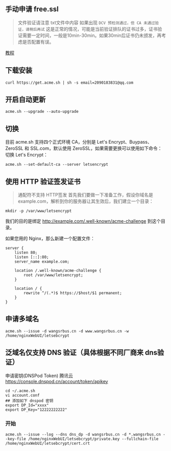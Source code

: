 
## 手动申请 free.ssl

> 文件验证请注意 txt文件中内容
> 如果出现 `DCV 预检测通过，但 CA 未通过验证，请稍后再试` 这是正常的情况，可能是当前验证排队的证书过多，证书验证需要一定时间，一般是10min-30min。如果30min后证书仍未颁发，再考虑是否配置有误。




[教程](https://u.sb/acme-sh-ssl/)

## 下载安装
```
curl https://get.acme.sh | sh -s email=2090183831@qq.com
```
## 开启自动更新
```
acme.sh --upgrade --auto-upgrade
```

## 切换
目前 acme.sh 支持四个正式环境 CA，分别是 Let's Encrypt、Buypass、ZeroSSL 和 SSL.com，默认使用 ZeroSSL，如果需要更换可以使用如下命令：
切换 Let's Encrypt：
```
acme.sh --set-default-ca --server letsencrypt
```

## 使用 HTTP 验证签发证书
> 通配符不支持 HTTP签发
首先我们要做一下准备工作，假设你域名是 example.com，解析到你的服务器让其生效后，我们建立一个目录：

```
mkdir -p /var/www/letsencrypt
```

我们的目的是绑定 http://example.com/.well-known/acme-challenge 到这个目录。

如果您用的 Nginx，那么新建一个配置文件：

```
server {
	listen 80;
	listen [::]:80;
	server_name example.com;

	location /.well-known/acme-challenge {
		root /var/www/letsencrypt;
	}

	location / {
		rewrite	^/(.*)$ https://$host/$1 permanent;
	}
}
```
## 申请多域名

```
acme.sh --issue -d wangsrbus.cn -d www.wangsrbus.cn -w /home/nginxWebUI/letsebcrypt
```
## 泛域名仅支持 DNS 验证（具体根据不同厂商来 dns验证）
申请密钥(DNSPod Token)
腾讯云 https://console.dnspod.cn/account/token/apikey

```
cd ~/.acme.sh
vi account.conf
## 添加如下 dnspod 密钥
export DP_Id="xxxx"
export DP_Key="12222222222"
```

### 开始
```
acme.sh --issue --log --dns dns_dp -d wangsrbus.cn -d *.wangsrbus.cn --key-file /home/nginxWebUI/letsebcrypt/private.key --fullchain-file /home/nginxWebUI/letsebcrypt/cert.crt
```